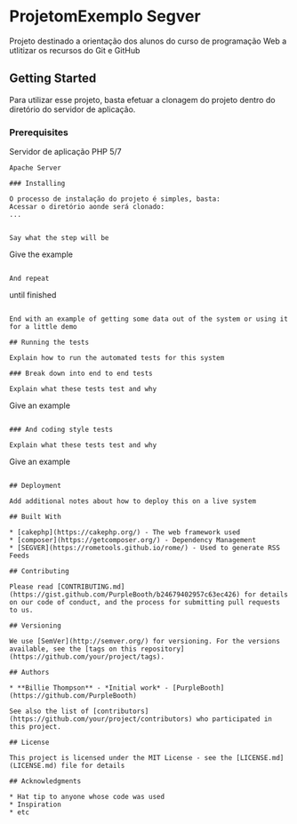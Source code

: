 # ProjetomExemplo Segver

Projeto destinado a orientação dos alunos do curso de programação
Web a utlitizar os recursos do Git e GitHub

## Getting Started

Para utilizar esse projeto, basta efetuar a clonagem
do projeto dentro do diretório do servidor de aplicação.

### Prerequisites

Servidor de aplicação PHP  5/7
```
Apache Server

### Installing

O processo de instalação do projeto é simples, basta:
Acessar o diretório aonde será clonado:
...


Say what the step will be

```
Give the example
```

And repeat

```
until finished
```

End with an example of getting some data out of the system or using it for a little demo

## Running the tests

Explain how to run the automated tests for this system

### Break down into end to end tests

Explain what these tests test and why

```
Give an example
```

### And coding style tests

Explain what these tests test and why

```
Give an example
```

## Deployment

Add additional notes about how to deploy this on a live system

## Built With

* [cakephp](https://cakephp.org/) - The web framework used
* [composer](https://getcomposer.org/) - Dependency Management
* [SEGVER](https://rometools.github.io/rome/) - Used to generate RSS Feeds

## Contributing

Please read [CONTRIBUTING.md](https://gist.github.com/PurpleBooth/b24679402957c63ec426) for details on our code of conduct, and the process for submitting pull requests to us.

## Versioning

We use [SemVer](http://semver.org/) for versioning. For the versions available, see the [tags on this repository](https://github.com/your/project/tags). 

## Authors

* **Billie Thompson** - *Initial work* - [PurpleBooth](https://github.com/PurpleBooth)

See also the list of [contributors](https://github.com/your/project/contributors) who participated in this project.

## License

This project is licensed under the MIT License - see the [LICENSE.md](LICENSE.md) file for details

## Acknowledgments

* Hat tip to anyone whose code was used
* Inspiration
* etc
